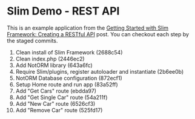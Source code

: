 # Slim Demo - REST API

This is an example application from the
[Getting Started with Slim Framework: Creating a RESTful API](http://chris-diana.com/posts/2015-01-27-getting-started-with-slim-framework/)
post. You can checkout each step by the staged commits.

1. Clean install of Slim Framework (2688c54)
2. Clean index.php (2446ec2)
3. Add NotORM library (643a6fc)
4. Require Slim/plugins, register autoloader and instantiate (2b6ee0b)
5. NotORM Database configuration (872ecf1)
6. Setup Home route and run app (83a52ff)
7. Add "Get Cars" route (ebdda97)
8. Add "Get Single Car" route (54a211f)
9. Add "New Car" route (6526cf3)
10. Add "Remove Car" route (525fd17)
